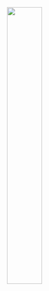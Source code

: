 <p align="center">
<img width="40%" src="https://media.giphy.com/media/VJAtOCJks1aQoIiPIb/giphy.gif" />
  
</p>
